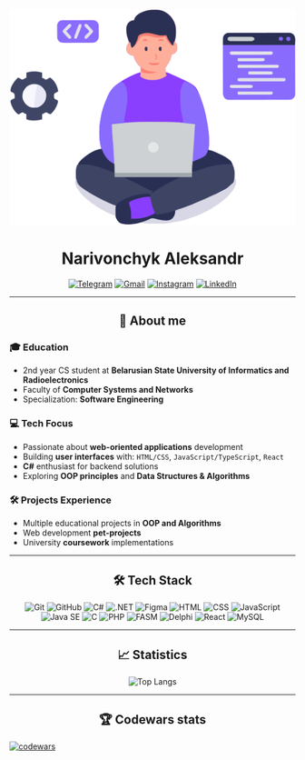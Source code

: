 <div align="center">

  ![Your Icon](./icon.svg)  
  # Narivonchyk Aleksandr 

  [![Telegram](https://img.shields.io/badge/Telegram-2CA5E0?style=for-the-badge&logo=telegram&logoColor=white)](https://t.me/AleXthunder_19)
  [![Gmail](https://img.shields.io/badge/Gmail-D14836?style=for-the-badge&logo=gmail&logoColor=white)](mailto:aleksandrnar2005@gmail.com)
  [![Instagram](https://img.shields.io/badge/Instagram-E4405F?style=for-the-badge&logo=instagram&logoColor=white)](https://www.instagram.com/_alexthunder_19)
  [![LinkedIn](https://img.shields.io/badge/LinkedIn-0077B5?style=for-the-badge&logo=linkedin&logoColor=white)](https://www.linkedin.com/in/narivonchyk-aleksandr)

</div>

---

<div align="center">

## 📌 __**About me**__

</div>

### 🎓 **Education**
- 2nd year CS student at **Belarusian State University of Informatics and Radioelectronics**
- Faculty of **Computer Systems and Networks**
- Specialization: **Software Engineering**

### 💻 **Tech Focus**
- Passionate about **web-oriented applications** development
- Building **user interfaces** with: `HTML/CSS`, `JavaScript/TypeScript`, `React`
- **С#** enthusiast for backend solutions
- Exploring **OOP principles** and **Data Structures & Algorithms**

### 🛠️ **Projects Experience**
- Multiple educational projects in **OOP and Algorithms**
- Web development **pet-projects**
- University **coursework** implementations

---

<div align="center">

## 🛠️ __**Tech Stack**__

<div class="tech-icons-row" style="">
  <img class="tech-icon" src="https://skillicons.dev/icons?i=git" title="Git" height="40"/>
  <img class="tech-icon" src="https://skillicons.dev/icons?i=github" title="GitHub" height="40"/>
  <img class="tech-icon" src="https://skillicons.dev/icons?i=cs" title="C#" height="40"/>
  <img class="tech-icon" src="https://skillicons.dev/icons?i=dotnet" title=".NET" height="40"/>
  <img class="tech-icon" src="https://skillicons.dev/icons?i=figma" title="Figma" height="40"/>
  <img class="tech-icon" src="https://skillicons.dev/icons?i=html" title="HTML" height="40"/>
  <img class="tech-icon" src="https://skillicons.dev/icons?i=css" title="CSS" height="40"/>
  <img class="tech-icon" src="https://skillicons.dev/icons?i=js" title="JavaScript" height="40"/>
  <img class="tech-icon" src="https://skillicons.dev/icons?i=java" title="Java SE" height="40"/>
  <img class="tech-icon" src="https://skillicons.dev/icons?i=c" title="C" height="40"/>
  <img class="tech-icon" src="https://skillicons.dev/icons?i=php" title="PHP" height="40"/>
  <img class="tech-icon" src="https://custom-icon-badges.demolab.com/badge/FASM-000000?style=flat&logo=assemblyscript&logoColor=white" title="FASM" height="40"/>
  <img class="tech-icon" src="https://custom-icon-badges.demolab.com/badge/Delphi-EE1F35?style=flat&logo=delphi&logoColor=white" title="Delphi" height="40"/>
  <img class="tech-icon" src="https://skillicons.dev/icons?i=react" title="React" height="40"/>
  <img class="tech-icon" src="https://skillicons.dev/icons?i=mysql" title="MySQL" height="40"/>
</div>

</div>

---

<div align="center">
  
## :chart_with_upwards_trend: __**Statistics**__

![Top Langs](https://github-readme-stats.vercel.app/api/top-langs/?username=alexthunder2005&layout=compact&hide_border=true&title_color=1F2328&text_color=1F2328&card_width=1000&count_private=true)

</div>

---

<div align="center">

## 🏆 __**Codewars stats**__

</div>

[![codewars](https://www.codewars.com/users/AleXthunder2005/badges/large)](https://www.codewars.com/users/AleXthunder2005)   
